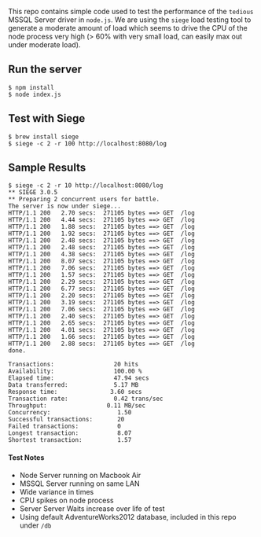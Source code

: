 This repo contains simple code used to test the performance of the `tedious`
MSSQL Server driver in `node.js`. We are using the `siege` load testing tool
to generate a moderate amount of load which seems to drive the CPU of the
node process very high (> 60% with very small load, can easily max out under
moderate load).

## Run the server

    $ npm install
    $ node index.js

## Test with Siege

    $ brew install siege
    $ siege -c 2 -r 100 http://localhost:8080/log

## Sample Results

    $ siege -c 2 -r 10 http://localhost:8080/log
    ** SIEGE 3.0.5
    ** Preparing 2 concurrent users for battle.
    The server is now under siege...
    HTTP/1.1 200   2.70 secs:  271105 bytes ==> GET  /log
    HTTP/1.1 200   4.44 secs:  271105 bytes ==> GET  /log
    HTTP/1.1 200   1.88 secs:  271105 bytes ==> GET  /log
    HTTP/1.1 200   1.92 secs:  271105 bytes ==> GET  /log
    HTTP/1.1 200   2.48 secs:  271105 bytes ==> GET  /log
    HTTP/1.1 200   2.48 secs:  271105 bytes ==> GET  /log
    HTTP/1.1 200   4.38 secs:  271105 bytes ==> GET  /log
    HTTP/1.1 200   8.07 secs:  271105 bytes ==> GET  /log
    HTTP/1.1 200   7.06 secs:  271105 bytes ==> GET  /log
    HTTP/1.1 200   1.57 secs:  271105 bytes ==> GET  /log
    HTTP/1.1 200   2.29 secs:  271105 bytes ==> GET  /log
    HTTP/1.1 200   6.77 secs:  271105 bytes ==> GET  /log
    HTTP/1.1 200   2.20 secs:  271105 bytes ==> GET  /log
    HTTP/1.1 200   3.19 secs:  271105 bytes ==> GET  /log
    HTTP/1.1 200   7.06 secs:  271105 bytes ==> GET  /log
    HTTP/1.1 200   2.40 secs:  271105 bytes ==> GET  /log
    HTTP/1.1 200   2.65 secs:  271105 bytes ==> GET  /log
    HTTP/1.1 200   4.01 secs:  271105 bytes ==> GET  /log
    HTTP/1.1 200   1.66 secs:  271105 bytes ==> GET  /log
    HTTP/1.1 200   2.88 secs:  271105 bytes ==> GET  /log
    done.

    Transactions:		          20 hits
    Availability:		          100.00 %
    Elapsed time:		          47.94 secs
    Data transferred:	          5.17 MB
    Response time:		         3.60 secs
    Transaction rate:	          0.42 trans/sec
    Throughput:		            0.11 MB/sec
    Concurrency:		           1.50
    Successful transactions:       20
    Failed transactions:	       0
    Longest transaction:	       8.07
    Shortest transaction:          1.57

#### Test Notes
* Node Server running on Macbook Air
* MSSQL Server running on same LAN
* Wide variance in times
* CPU spikes on node process
* Server Server Waits increase over life of test
* Using default AdventureWorks2012 database, included in this repo under `/db`
